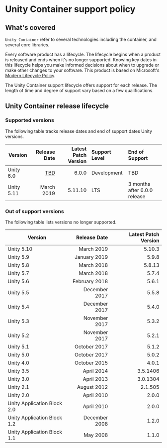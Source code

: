 # Unity Container support policy

## What's covered

`Unity Container` refer to several technologies including the container, and several core libraries.

Every software product has a lifecycle. The lifecycle begins when a product is released and ends when it's no longer supported. Knowing key dates in this lifecycle helps you make informed decisions about when to upgrade or make other changes to your software. This product is based on Microsoft's [Modern Lifecycle Policy](https://docs.microsoft.com/en-US/lifecycle/faq/modern-policy).

The Unity Container support lifecycle offers support for each release. The length of time and degree of support vary based on a few qualifications.

## Unity Container release lifecycle

### Supported versions

The following table tracks release dates and end of support dates Unity versions.

Version   | Release Date | Latest Patch Version | Support Level | End of Support
---       | ---:         | ---:                 | :---          | :---
Unity 6.0 | [TBD](SUSTAINABILITY.md) | 6.0.0                | Development   | TBD
Unity 5.11| March 2019   | 5.11.10              | LTS           | 3 months after 6.0.0 release

### Out of support versions

The following table lists versions no longer supported.

Version| Release Date |Latest Patch Version
---| ---: | ---:
Unity 5.10| March 2019   |5.10.3
Unity 5.9| January 2019  |5.9.8
Unity 5.8| March 2018    |5.8.13
Unity 5.7| March 2018    |5.7.4
Unity 5.6| February 2018 |5.6.1
Unity 5.5| December 2017 |5.5.8
Unity 5.4| December 2017 |5.4.0
Unity 5.3| November 2017 |5.3.2
Unity 5.2| November 2017 |5.2.1
Unity 5.1| October 2017  |5.1.2
Unity 5.0| October 2017  |5.0.2
Unity 4.0| October 2015  |4.0.1
Unity 3.5| April 2014    |3.5.1406
Unity 3.0| April 2013    |3.0.1304
Unity 2.1| August 2012   |2.1.505
Unity 2.0| April 2010    |2.0.0
Unity Application Block 2.0| April 2010 |2.0.0
Unity Application Block 1.2| December 2008 |1.2.0
Unity Application Block 1.1| May 2008 |1.1.0
